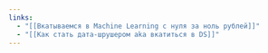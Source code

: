 ```yaml
---
links:
  - "[[Вкатываемся в Machine Learning с нуля за ноль рублей]]"
  - "[[Как стать дата-шрушером aka вкатиться в DS]]"
---
```

